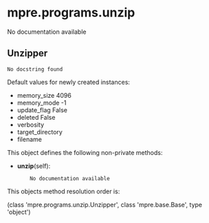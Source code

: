 mpre.programs.unzip
========
No documentation available

Unzipper
--------
	No docstring found

Default values for newly created instances:

- memory_size              4096
- memory_mode              -1
- update_flag              False
- deleted                  False
- verbosity                
- target_directory         
- filename                 

This object defines the following non-private methods:


- **unzip**(self):

		  No documentation available


This objects method resolution order is:

(class 'mpre.programs.unzip.Unzipper', class 'mpre.base.Base', type 'object')
